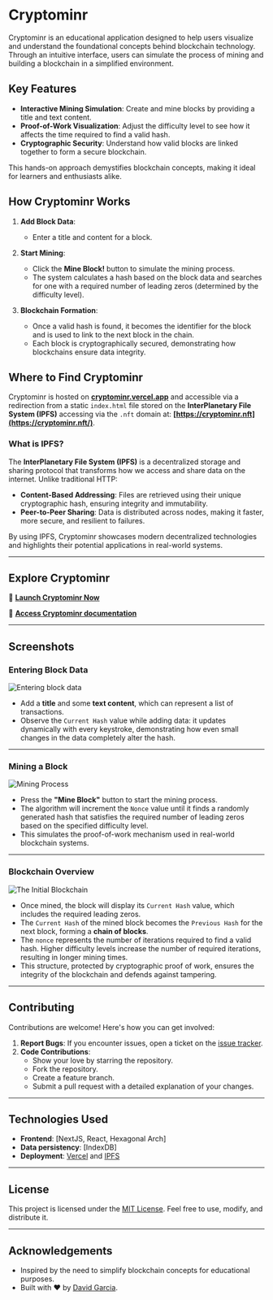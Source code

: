 # Cryptominr

Cryptominr is an educational application designed to help users visualize and understand the foundational concepts behind blockchain technology. Through an intuitive interface, users can simulate the process of mining and building a blockchain in a simplified environment.

## Key Features

- **Interactive Mining Simulation**: Create and mine blocks by providing a title and text content.
- **Proof-of-Work Visualization**: Adjust the difficulty level to see how it affects the time required to find a valid hash.
- **Cryptographic Security**: Understand how valid blocks are linked together to form a secure blockchain.

This hands-on approach demystifies blockchain concepts, making it ideal for learners and enthusiasts alike.

## How Cryptominr Works

1. **Add Block Data**:
   - Enter a title and content for a block.

2. **Start Mining**:
   - Click the **Mine Block!** button to simulate the mining process.
   - The system calculates a hash based on the block data and searches for one with a required number of leading zeros (determined by the difficulty level).

3. **Blockchain Formation**:
   - Once a valid hash is found, it becomes the identifier for the block and is used to link to the next block in the chain.
   - Each block is cryptographically secured, demonstrating how blockchains ensure data integrity.

## Where to Find Cryptominr

Cryptominr is hosted on **[cryptominr.vercel.app](https://cryptominr.vercel.app/)** and accessible via a redirection from a static `index.html` file stored on the **InterPlanetary File System (IPFS)** accessing via the `.nft` domain at: **[https://cryptominr.nft](https://cryptominr.nft/)**.

### What is IPFS?

The **InterPlanetary File System (IPFS)** is a decentralized storage and sharing protocol that transforms how we access and share data on the internet. Unlike traditional HTTP:
- **Content-Based Addressing**: Files are retrieved using their unique cryptographic hash, ensuring integrity and immutability.
- **Peer-to-Peer Sharing**: Data is distributed across nodes, making it faster, more secure, and resilient to failures.

By using IPFS, Cryptominr showcases modern decentralized technologies and highlights their potential applications in real-world systems.

---

## Explore Cryptominr

🔗 **[Launch Cryptominr Now](https://cryptominr.vercel.app/)**

🔗 **[Access Cryptominr documentation](https://cryptominr.vercel.app/docs)**


---

## Screenshots

### Entering Block Data
![Entering block data](/public/images/initial-block-data.png)
- Add a **title** and some **text content**, which can represent a list of transactions.
- Observe the `Current Hash` value while adding data: it updates dynamically with every keystroke, demonstrating how even small changes in the data completely alter the hash.

---

### Mining a Block
![Mining Process](/public/images/mining-block-data.png)
- Press the **"Mine Block"** button to start the mining process.
- The algorithm will increment the `Nonce` value until it finds a randomly generated hash that satisfies the required number of leading zeros based on the specified difficulty level.
- This simulates the proof-of-work mechanism used in real-world blockchain systems.

---

### Blockchain Overview
![The Initial Blockchain](/public/images/mined-block-hash.png)
- Once mined, the block will display its `Current Hash` value, which includes the required leading zeros.
- The `Current Hash` of the mined block becomes the `Previous Hash` for the next block, forming a **chain of blocks**.
- The `nonce` represents the number of iterations required to find a valid hash. Higher difficulty levels increase the number of required iterations, resulting in longer mining times.
- This structure, protected by cryptographic proof of work, ensures the integrity of the blockchain and defends against tampering.



---

## Contributing

Contributions are welcome! Here's how you can get involved:

1. **Report Bugs**: If you encounter issues, open a ticket on the [issue tracker](https://github.com/davecarter/cryptominr.nft/issues).
2. **Code Contributions**:
   - Show your love by starring the repository.
   - Fork the repository.
   - Create a feature branch.
   - Submit a pull request with a detailed explanation of your changes.

---

## Technologies Used

- **Frontend**: [NextJS, React, Hexagonal Arch]
- **Data persistency**: [IndexDB]
- **Deployment**: [Vercel](https://vercel.com/) and [IPFS](https://ipfs.io/)

---

## License

This project is licensed under the [MIT License](LICENSE). Feel free to use, modify, and distribute it.

---

## Acknowledgements

- Inspired by the need to simplify blockchain concepts for educational purposes.
- Built with ❤️ by [David Garcia](https://github.com/davecarter).

